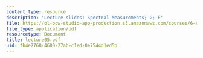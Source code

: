 ```yaml
---
content_type: resource
description: 'Lecture slides: Spectral Measurements; G; F'
file: https://ol-ocw-studio-app-production.s3.amazonaws.com/courses/6-661-receivers-antennas-and-signals-spring-2003/fb4e2768460027abc1ed0e7544d1ed5b_lecture05.pdf
file_type: application/pdf
resourcetype: Document
title: lecture05.pdf
uid: fb4e2768-4600-27ab-c1ed-0e7544d1ed5b
---
```

